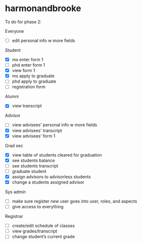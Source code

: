 # harmonandbrooke

To do for phase 2:

Everyone
- [ ] edit personal info w more fields

Student
- [x] ms enter form 1
- [ ] phd enter form 1
- [x] view form 1
- [x] ms apply to graduate
- [ ] phd apply to graduate
- [ ] registration form

Alumni
- [x] view transcript

Advisor
- [ ] view advisees' personal info w more fields
- [x] view advisees' transcript
- [x] view advisees' form 1

Grad sec
- [x] view table of students cleared for graduation 
- [x] see students balance 
- [ ] see students transcript 
- [ ] graduate student 
- [x] assign advisors to advisorless students 
- [x] change a students assigned advisor 

Sys admin
- [ ] make sure register new user goes into user, roles, and aspects
- [ ] give access to everything

Registrar
- [ ] create/edit schedule of classes
- [ ] view grades/transcript
- [ ] change student’s current grade
